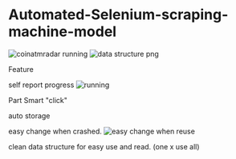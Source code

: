 # Automated-Selenium-scraping-machine-model
![coinatmradar running ](https://user-images.githubusercontent.com/117721475/205109385-e7ef9e30-4952-4ce6-8a75-5adbf6feb4e6.png)
![data structure   png](https://user-images.githubusercontent.com/117721475/205110556-7383b6a3-71a9-498d-905f-60e1f2ff1a7c.png)

Feature

self report progress
![running ](https://user-images.githubusercontent.com/117721475/205119036-637b01ee-4dab-4380-8826-f0892bc3dd49.png)

Part Smart "click"

auto storage


easy change when crashed.
![easy change when reuse ](https://user-images.githubusercontent.com/117721475/205112064-5f21600e-ed81-44de-9437-039e9aed4350.png)

clean data structure for easy use and read.
(one x use all)




